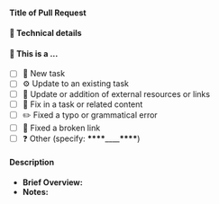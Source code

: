 #### Title of Pull Request

<!-- ✍️ Provide a concise and informative title for your pull request -->

#### 🔧 Technical details

<!-- ✍️ Used libraries/technologies, changes in API, configs, dependencies -->

#### 🤔 This is a ...

- [ ] 🌟 New task
- [ ] ⚙️ Update to an existing task
- [ ] 🔗 Update or addition of external resources or links
- [ ] 🐛 Fix in a task or related content
- [ ] ✏️ Fixed a typo or grammatical error
- [ ] 🔗 Fixed a broken link
- [ ] ❓ Other (specify: **\*\*\*\***\_\_\_\_**\*\*\*\***)

#### Description

- **Brief Overview:**
  <!-- 📖 Summarize the changes made and the problem or enhancement addressed -->
- **Notes:**
  <!-- 📖 Add links to related issues or comments -->
